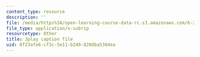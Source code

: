 ```yaml
---
content_type: resource
description: ''
file: /media/https%3A/open-learning-course-data-rc.s3.amazonaws.com/6-262-discrete-stochastic-processes-spring-2011/8f23afe6cf3c5e11b249820dba5364ea_pY9ol9So2Yw.vtt
file_type: application/x-subrip
resourcetype: Other
title: 3play caption file
uid: 8f23afe6-cf3c-5e11-b249-820dba5364ea
---
```

